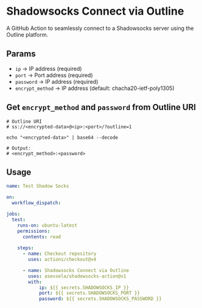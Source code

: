 # Shadowsocks Connect via Outline

A GitHub Action to seamlessly connect to a Shadowsocks server using the Outline platform.

## Params

- `ip` -> IP address (required)
- `port` -> Port address (required)
- `password` -> IP address (required)
- `encrypt_method` -> IP address (default: chacha20-ietf-poly1305)

## Get `encrypt_method` and `password` from Outline URI

```shell
# Outline URI
# ss://<encrypted-data>@<ip>:<port>/?outline=1

echo "<encrypted-data>" | base64 --decode

# Output:
# <encrypt_method>:<password>
```

## Usage

```yaml
name: Test Shadow Socks

on:
  workflow_dispatch:

jobs:
  test:
    runs-on: ubuntu-latest
    permissions:
      contents: read
      
    steps:
      - name: Checkout repository
        uses: actions/checkout@v4

      - name: Shadowsocks Connect via Outline
        uses: asexsela/shadowsocks-action@v1
        with:
            ip: ${{ secrets.SHADOWSOCKS_IP }}
            port: ${{ secrets.SHADOWSOCKS_PORT }}
            password: ${{ secrets.SHADOWSOCKS_PASSWORD }}
```

